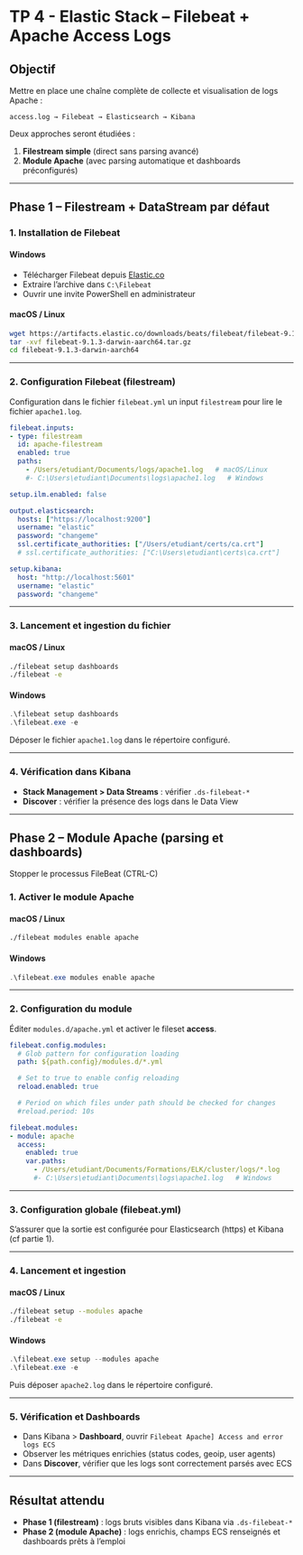 # TP 4 - Elastic Stack – Filebeat + Apache Access Logs

## Objectif

Mettre en place une chaîne complète de collecte et visualisation de logs Apache :  

```
access.log → Filebeat → Elasticsearch → Kibana
```

Deux approches seront étudiées :  
1. **Filestream simple** (direct sans parsing avancé)  
2. **Module Apache** (avec parsing automatique et dashboards préconfigurés)  

---

## Phase 1 – Filestream + DataStream par défaut

### 1. Installation de Filebeat

#### Windows
- Télécharger Filebeat depuis [Elastic.co](https://www.elastic.co/downloads/beats/filebeat)
- Extraire l’archive dans `C:\Filebeat`
- Ouvrir une invite PowerShell en administrateur

#### macOS / Linux
```bash
wget https://artifacts.elastic.co/downloads/beats/filebeat/filebeat-9.1.3-darwin-aarch64.tar.gz
tar -xvf filebeat-9.1.3-darwin-aarch64.tar.gz
cd filebeat-9.1.3-darwin-aarch64
```

---

### 2. Configuration Filebeat (filestream)

Configuration dans le fichier `filebeat.yml` un input `filestream` pour lire le fichier `apache1.log`.  

```yaml
filebeat.inputs:
- type: filestream
  id: apache-filestream
  enabled: true
  paths:
    - /Users/etudiant/Documents/logs/apache1.log   # macOS/Linux
    #- C:\Users\etudiant\Documents\logs\apache1.log   # Windows

setup.ilm.enabled: false

output.elasticsearch:
  hosts: ["https://localhost:9200"]
  username: "elastic"
  password: "changeme"
  ssl.certificate_authorities: ["/Users/etudiant/certs/ca.crt"]
  # ssl.certificate_authorities: ["C:\Users\etudiant\certs\ca.crt"]

setup.kibana:
  host: "http://localhost:5601"
  username: "elastic"
  password: "changeme"
```
---

### 3. Lancement et ingestion du fichier

#### macOS / Linux
```bash
./filebeat setup dashboards
./filebeat -e
```

#### Windows
```powershell
.\filebeat setup dashboards
.\filebeat.exe -e
```

Déposer le fichier `apache1.log` dans le répertoire configuré.

---

### 4. Vérification dans Kibana

- **Stack Management > Data Streams** : vérifier `.ds-filebeat-*`  
- **Discover** : vérifier la présence des logs dans le Data View  

---

## Phase 2 – Module Apache (parsing et dashboards)

Stopper le processus FileBeat (CTRL-C)

### 1. Activer le module Apache

#### macOS / Linux
```bash
./filebeat modules enable apache
```

#### Windows
```powershell
.\filebeat.exe modules enable apache
```

---

### 2. Configuration du module

Éditer `modules.d/apache.yml` et activer le fileset **access**.

```yaml
filebeat.config.modules:
  # Glob pattern for configuration loading
  path: ${path.config}/modules.d/*.yml

  # Set to true to enable config reloading
  reload.enabled: true

  # Period on which files under path should be checked for changes
  #reload.period: 10s

filebeat.modules:
- module: apache
  access:
    enabled: true
    var.paths:
      - /Users/etudiant/Documents/Formations/ELK/cluster/logs/*.log
      #- C:\Users\etudiant\Documents\logs\apache1.log   # Windows
```

---

### 3. Configuration globale (filebeat.yml)

S’assurer que la sortie est configurée pour Elasticsearch (https) et Kibana (cf partie 1).  

---

### 4. Lancement et ingestion

#### macOS / Linux
```bash
./filebeat setup --modules apache
./filebeat -e
```

#### Windows
```powershell
.\filebeat.exe setup --modules apache
.\filebeat.exe -e
```

Puis déposer `apache2.log` dans le répertoire configuré.

---

### 5. Vérification et Dashboards

- Dans Kibana > **Dashboard**, ouvrir `Filebeat Apache] Access and error logs ECS`  
- Observer les métriques enrichies (status codes, geoip, user agents)  
- Dans **Discover**, vérifier que les logs sont correctement parsés avec ECS  

---

## Résultat attendu

- **Phase 1 (filestream)** : logs bruts visibles dans Kibana via `.ds-filebeat-*`  
- **Phase 2 (module Apache)** : logs enrichis, champs ECS renseignés et dashboards prêts à l’emploi  

